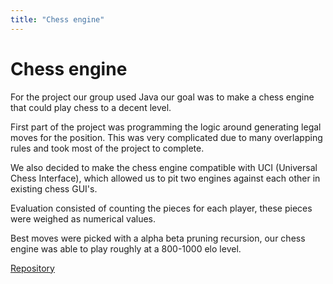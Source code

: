 ```yaml
---
title: "Chess engine"
---
```

# Chess engine

For the project our group used Java our goal was to make a chess engine that could play chess to a decent level.

First part of the project was programming the logic around generating legal moves for the position. This was very complicated due to many overlapping rules and took most of the project to complete.

We also decided to make the chess engine compatible with UCI (Universal Chess Interface), which allowed us to pit two engines against each other in existing chess GUI's.

Evaluation consisted of counting the pieces for each player, these pieces were weighed as numerical values.

Best moves were picked with a alpha beta pruning recursion, our chess engine was able to play roughly at a 800-1000 elo level.

[Repository](https://github.com/Zerkath/rosemary-chess)
